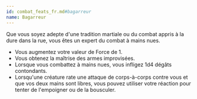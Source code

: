 ```yaml
---
id: combat_feats_fr.md#bagarreur
name: Bagarreur
---
```


Que vous soyez adepte d'une tradition martiale ou du combat appris à la dure dans la rue, vous êtes un expert du combat à mains nues.

* Vous augmentez votre valeur de Force de 1.
* Vous obtenez la maîtrise des armes improvisées.
* Lorsque vous combattez à mains nues, vous infligez 1d4 dégâts contondants.
* Lorsqu'une créature rate une attaque de corps-à-corps contre vous et que vos deux mains sont libres, vous pouvez utiliser votre réaction pour tenter de l'empoigner ou de la bousculer.

